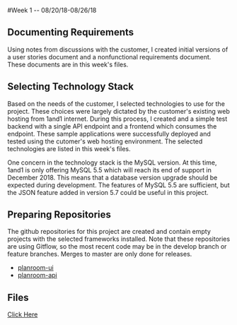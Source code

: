 #Week 1 -- 08/20/18-08/26/18

## Documenting Requirements
Using notes from discussions with the customer, I created initial versions of a user stories document and a nonfunctional requirements document.  These documents are in this week's files.

## Selecting Technology Stack
Based on the needs of the customer, I selected technologies to use for the project.  These choices were largely dictated by the customer's existing web hosting from 1and1 internet. During this process, I created and a simple test backend with a single API endpoint and a frontend which consumes the endpoint.  These sample applications were successfully deployed and tested using the cutomer's web hosting environment. The selected technologies are listed in this week's files.

One concern in the technology stack is the MySQL version.  At this time, 1and1 is only offering MySQL 5.5 which will reach its end of support in December 2018.  This means that a database version upgrade should be expected during development.  The features of MySQL 5.5 are sufficient, but the JSON feature added in version 5.7 could be useful in this project.

## Preparing Repositories
The github repositories for this project are created and contain empty projects with the selected frameworks installed. Note that these repositories are using Gitflow, so the most recent code may be in the develop branch or feature branches. Merges to master are only done for releases.
*  [planroom-ui](https://github.com/mjsmith11/planroom-ui)
*  [planroom-api](https://github.com/mjsmith11/planroom-api)

## Files
[Click Here](https://1drv.ms/f/s!AmarH2bB5tywgutugLHtz5IsZhk_Cg)